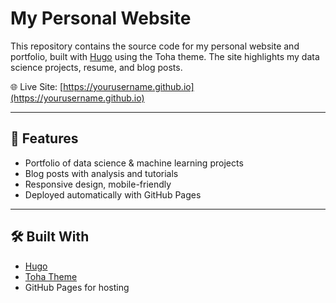 # My Personal Website

This repository contains the source code for my personal website and portfolio, built with [Hugo](https://gohugo.io/) using the Toha theme. The site highlights my data science projects, resume, and blog posts.

🌐 Live Site: [https://yourusername.github.io](https://yourusername.github.io)

---

## 🚀 Features
- Portfolio of data science & machine learning projects
- Blog posts with analysis and tutorials
- Responsive design, mobile-friendly
- Deployed automatically with GitHub Pages

---

## 🛠️ Built With
- [Hugo](https://gohugo.io/)
- [Toha Theme](https://github.com/hugo-toha/toha)
- GitHub Pages for hosting
